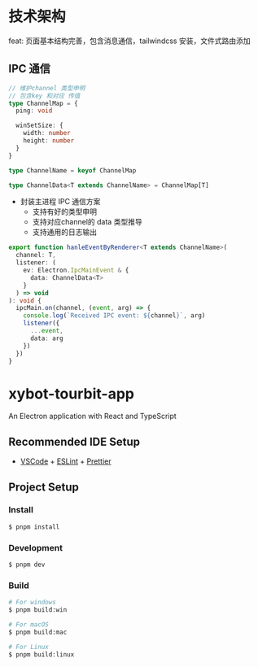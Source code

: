 # 技术架构

feat: 页面基本结构完善，包含消息通信，tailwindcss 安装，文件式路由添加

## IPC 通信

```typescript
// 维护channel 类型申明
// 包含key 和对应 传值
type ChannelMap = {
  ping: void

  winSetSize: {
    width: number
    height: number
  }
}

type ChannelName = keyof ChannelMap

type ChannelData<T extends ChannelName> = ChannelMap[T]

```

* 封装主进程 IPC 通信方案
  * 支持有好的类型申明
  * 支持对应channel的 data 类型推导
  * 支持通用的日志输出

```ts
export function hanleEventByRenderer<T extends ChannelName>(
  channel: T,
  listener: (
    ev: Electron.IpcMainEvent & {
      data: ChannelData<T>
    }
  ) => void
): void {
  ipcMain.on(channel, (event, arg) => {
    console.log(`Received IPC event: ${channel}`, arg)
    listener({
      ...event,
      data: arg
    })
  })
}

```




# xybot-tourbit-app

An Electron application with React and TypeScript

## Recommended IDE Setup

- [VSCode](https://code.visualstudio.com/) + [ESLint](https://marketplace.visualstudio.com/items?itemName=dbaeumer.vscode-eslint) + [Prettier](https://marketplace.visualstudio.com/items?itemName=esbenp.prettier-vscode)

## Project Setup

### Install

```bash
$ pnpm install
```

### Development

```bash
$ pnpm dev
```

### Build

```bash
# For windows
$ pnpm build:win

# For macOS
$ pnpm build:mac

# For Linux
$ pnpm build:linux
```
